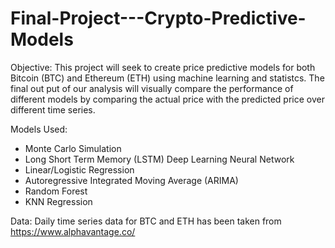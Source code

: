 # Final-Project---Crypto-Predictive-Models

Objective: This project will seek to create price predictive models for both Bitcoin (BTC) and Ethereum (ETH) using machine learning and statistcs. The final out put of our analysis will visually compare the performance of different models by comparing the actual price with the predicted price over different time series. 

Models Used:

- Monte Carlo Simulation
- Long Short Term Memory (LSTM) Deep Learning Neural Network
- Linear/Logistic Regression
- Autoregressive Integrated Moving Average (ARIMA)
- Random Forest
- KNN Regression

Data: Daily time series data for BTC and ETH has been taken from https://www.alphavantage.co/
